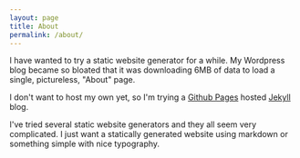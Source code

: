 ```yaml
---
layout: page
title: About
permalink: /about/
---
```


I have wanted to try a static website generator for a while. My Wordpress blog became so bloated that it was downloading 6MB of data to load a single, pictureless, "About" page.

I don't want to host my own yet, so I'm trying a [Github Pages](https://pages.github.com/) hosted [Jekyll](https://github.com/jekyll/jekyll) blog.

I've tried several static website generators and they all seem very complicated. I just want a statically generated website using markdown or something simple with nice typography.
